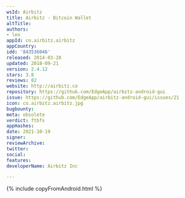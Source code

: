 ```yaml
---
wsId: Airbitz
title: Airbitz - Bitcoin Wallet
altTitle: 
authors:
- leo
appId: co.airbitz.airbitz
appCountry: 
idd: '843536046'
released: 2014-03-28
updated: 2018-09-21
version: 2.4.12
stars: 3.8
reviews: 82
website: http://airbitz.co
repository: https://github.com/EdgeApp/airbitz-android-gui
issue: https://github.com/EdgeApp/airbitz-android-gui/issues/21
icon: co.airbitz.airbitz.jpg
bugbounty: 
meta: obsolete
verdict: ftbfs
appHashes: 
date: 2021-10-19
signer: 
reviewArchive: 
twitter: 
social: 
features: 
developerName: Airbitz Inc

---
```


{% include copyFromAndroid.html %}
